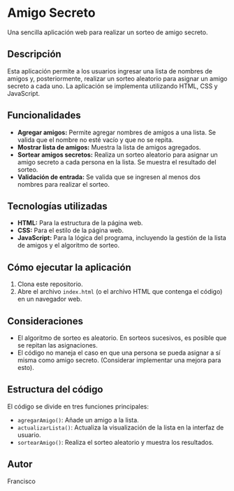 # Amigo Secreto

Una sencilla aplicación web para realizar un sorteo de amigo secreto.

## Descripción

Esta aplicación permite a los usuarios ingresar una lista de nombres de amigos y, posteriormente, realizar un sorteo aleatorio para asignar un amigo secreto a cada uno.  La aplicación se implementa utilizando HTML, CSS y JavaScript.

## Funcionalidades

* **Agregar amigos:** Permite agregar nombres de amigos a una lista.  Se valida que el nombre no esté vacío y que no se repita.
* **Mostrar lista de amigos:** Muestra la lista de amigos agregados.
* **Sortear amigos secretos:** Realiza un sorteo aleatorio para asignar un amigo secreto a cada persona en la lista.  Se muestra el resultado del sorteo.
* **Validación de entrada:** Se valida que se ingresen al menos dos nombres para realizar el sorteo.

## Tecnologías utilizadas

* **HTML:** Para la estructura de la página web.
* **CSS:** Para el estilo de la página web.
* **JavaScript:** Para la lógica del programa, incluyendo la gestión de la lista de amigos y el algoritmo de sorteo.

## Cómo ejecutar la aplicación

1.  Clona este repositorio.
2.  Abre el archivo `index.html` (o el archivo HTML que contenga el código) en un navegador web.


## Consideraciones

* El algoritmo de sorteo es aleatorio.  En sorteos sucesivos, es posible que se repitan las asignaciones.
* El código no maneja el caso en que una persona se pueda asignar a sí misma como amigo secreto.  (Considerar implementar una mejora para esto).

## Estructura del código

El código se divide en tres funciones principales:

*   `agregarAmigo()`: Añade un amigo a la lista.
*   `actualizarLista()`: Actualiza la visualización de la lista en la interfaz de usuario.
*   `sortearAmigo()`: Realiza el sorteo aleatorio y muestra los resultados.

## Autor
Francisco
